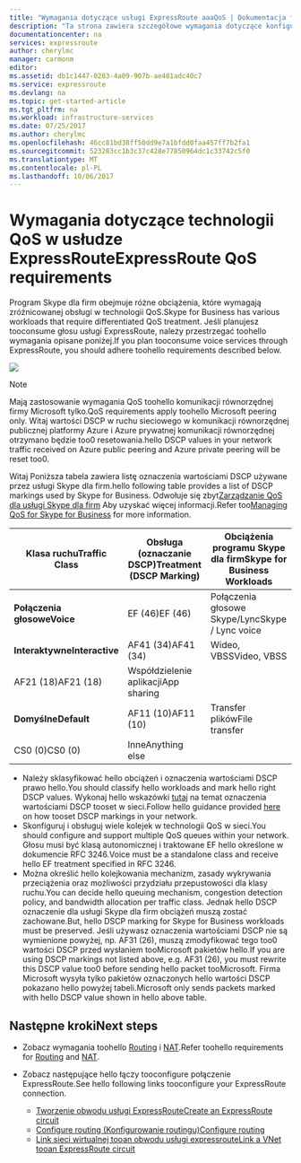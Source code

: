 ```yaml
---
title: "Wymagania dotyczące usługi ExpressRoute aaaQoS | Dokumentacja firmy Microsoft"
description: "Ta strona zawiera szczegółowe wymagania dotyczące konfigurowania technologii QoS oraz zarządzania nią na potrzeby obwodów usługi ExpressRoute."
documentationcenter: na
services: expressroute
author: cherylmc
manager: carmonm
editor: 
ms.assetid: db1c1447-0283-4a09-907b-ae481adc40c7
ms.service: expressroute
ms.devlang: na
ms.topic: get-started-article
ms.tgt_pltfrm: na
ms.workload: infrastructure-services
ms.date: 07/25/2017
ms.author: cherylmc
ms.openlocfilehash: 46cc81bd38ff50dd9e7a1bfdd0faa457ff7b2fa1
ms.sourcegitcommit: 523283cc1b3c37c428e77850964dc1c33742c5f0
ms.translationtype: MT
ms.contentlocale: pl-PL
ms.lasthandoff: 10/06/2017
---
```

# <a name="expressroute-qos-requirements"></a><span data-ttu-id="f8e08-103">Wymagania dotyczące technologii QoS w usłudze ExpressRoute</span><span class="sxs-lookup"><span data-stu-id="f8e08-103">ExpressRoute QoS requirements</span></span>
<span data-ttu-id="f8e08-104">Program Skype dla firm obejmuje różne obciążenia, które wymagają zróżnicowanej obsługi w technologii QoS.</span><span class="sxs-lookup"><span data-stu-id="f8e08-104">Skype for Business has various workloads that require differentiated QoS treatment.</span></span> <span data-ttu-id="f8e08-105">Jeśli planujesz tooconsume głosu usługi ExpressRoute, należy przestrzegać toohello wymagania opisane poniżej.</span><span class="sxs-lookup"><span data-stu-id="f8e08-105">If you plan tooconsume voice services through ExpressRoute, you should adhere toohello requirements described below.</span></span>

![](./media/expressroute-qos/expressroute-qos.png)

> [!NOTE]
> <span data-ttu-id="f8e08-106">Mają zastosowanie wymagania QoS toohello komunikacji równorzędnej firmy Microsoft tylko.</span><span class="sxs-lookup"><span data-stu-id="f8e08-106">QoS requirements apply toohello Microsoft peering only.</span></span> <span data-ttu-id="f8e08-107">Witaj wartości DSCP w ruchu sieciowego w komunikacji równorzędnej publicznej platformy Azure i Azure prywatnej komunikacji równorzędnej otrzymano będzie too0 resetowania.</span><span class="sxs-lookup"><span data-stu-id="f8e08-107">hello DSCP values in your network traffic received on Azure public peering and Azure private peering will be reset too0.</span></span> 
> 
> 

<span data-ttu-id="f8e08-108">Witaj Poniższa tabela zawiera listę oznaczenia wartościami DSCP używane przez usługi Skype dla firm.</span><span class="sxs-lookup"><span data-stu-id="f8e08-108">hello following table provides a list of DSCP markings used by Skype for Business.</span></span> <span data-ttu-id="f8e08-109">Odwołuje się zbyt[Zarządzanie QoS dla usługi Skype dla firm](https://technet.microsoft.com/library/gg405409.aspx) Aby uzyskać więcej informacji.</span><span class="sxs-lookup"><span data-stu-id="f8e08-109">Refer too[Managing QoS for Skype for Business](https://technet.microsoft.com/library/gg405409.aspx) for more information.</span></span>

| <span data-ttu-id="f8e08-110">**Klasa ruchu**</span><span class="sxs-lookup"><span data-stu-id="f8e08-110">**Traffic Class**</span></span> | <span data-ttu-id="f8e08-111">**Obsługa (oznaczanie DSCP)**</span><span class="sxs-lookup"><span data-stu-id="f8e08-111">**Treatment (DSCP Marking)**</span></span> | <span data-ttu-id="f8e08-112">**Obciążenia programu Skype dla firm**</span><span class="sxs-lookup"><span data-stu-id="f8e08-112">**Skype for Business Workloads**</span></span> |
| --- | --- | --- |
| <span data-ttu-id="f8e08-113">**Połączenia głosowe**</span><span class="sxs-lookup"><span data-stu-id="f8e08-113">**Voice**</span></span> |<span data-ttu-id="f8e08-114">EF (46)</span><span class="sxs-lookup"><span data-stu-id="f8e08-114">EF (46)</span></span> |<span data-ttu-id="f8e08-115">Połączenia głosowe Skype/Lync</span><span class="sxs-lookup"><span data-stu-id="f8e08-115">Skype / Lync voice</span></span> |
| <span data-ttu-id="f8e08-116">**Interaktywne**</span><span class="sxs-lookup"><span data-stu-id="f8e08-116">**Interactive**</span></span> |<span data-ttu-id="f8e08-117">AF41 (34)</span><span class="sxs-lookup"><span data-stu-id="f8e08-117">AF41 (34)</span></span> |<span data-ttu-id="f8e08-118">Wideo, VBSS</span><span class="sxs-lookup"><span data-stu-id="f8e08-118">Video, VBSS</span></span> |
| <span data-ttu-id="f8e08-119">AF21 (18)</span><span class="sxs-lookup"><span data-stu-id="f8e08-119">AF21 (18)</span></span> |<span data-ttu-id="f8e08-120">Współdzielenie aplikacji</span><span class="sxs-lookup"><span data-stu-id="f8e08-120">App sharing</span></span> | |
| <span data-ttu-id="f8e08-121">**Domyślne**</span><span class="sxs-lookup"><span data-stu-id="f8e08-121">**Default**</span></span> |<span data-ttu-id="f8e08-122">AF11 (10)</span><span class="sxs-lookup"><span data-stu-id="f8e08-122">AF11 (10)</span></span> |<span data-ttu-id="f8e08-123">Transfer plików</span><span class="sxs-lookup"><span data-stu-id="f8e08-123">File transfer</span></span> |
| <span data-ttu-id="f8e08-124">CS0 (0)</span><span class="sxs-lookup"><span data-stu-id="f8e08-124">CS0 (0)</span></span> |<span data-ttu-id="f8e08-125">Inne</span><span class="sxs-lookup"><span data-stu-id="f8e08-125">Anything else</span></span> | |

* <span data-ttu-id="f8e08-126">Należy sklasyfikować hello obciążeń i oznaczenia wartościami DSCP prawo hello.</span><span class="sxs-lookup"><span data-stu-id="f8e08-126">You should classify hello workloads and mark hello right DSCP values.</span></span> <span data-ttu-id="f8e08-127">Wykonaj hello wskazówki [tutaj](https://technet.microsoft.com/library/gg405409.aspx) na temat oznaczenia wartościami DSCP tooset w sieci.</span><span class="sxs-lookup"><span data-stu-id="f8e08-127">Follow hello guidance provided [here](https://technet.microsoft.com/library/gg405409.aspx) on how tooset DSCP markings in your network.</span></span>
* <span data-ttu-id="f8e08-128">Skonfiguruj i obsługuj wiele kolejek w technologii QoS w sieci.</span><span class="sxs-lookup"><span data-stu-id="f8e08-128">You should configure and support multiple QoS queues within your network.</span></span> <span data-ttu-id="f8e08-129">Głosu musi być klasą autonomicznej i traktowane EF hello określone w dokumencie RFC 3246.</span><span class="sxs-lookup"><span data-stu-id="f8e08-129">Voice must be a standalone class and receive hello EF treatment specified in RFC 3246.</span></span> 
* <span data-ttu-id="f8e08-130">Można określić hello kolejkowania mechanizm, zasady wykrywania przeciążenia oraz możliwości przydziału przepustowości dla klasy ruchu.</span><span class="sxs-lookup"><span data-stu-id="f8e08-130">You can decide hello queuing mechanism, congestion detection policy, and bandwidth allocation per traffic class.</span></span> <span data-ttu-id="f8e08-131">Jednak hello DSCP oznaczenie dla usługi Skype dla firm obciążeń muszą zostać zachowane.</span><span class="sxs-lookup"><span data-stu-id="f8e08-131">But, hello DSCP marking for Skype for Business workloads must be preserved.</span></span> <span data-ttu-id="f8e08-132">Jeśli używasz oznaczenia wartościami DSCP nie są wymienione powyżej, np. AF31 (26), muszą zmodyfikować tego too0 wartości DSCP przed wysłaniem tooMicrosoft pakietów hello.</span><span class="sxs-lookup"><span data-stu-id="f8e08-132">If you are using DSCP markings not listed above, e.g. AF31 (26), you must rewrite this DSCP value too0 before sending hello packet tooMicrosoft.</span></span> <span data-ttu-id="f8e08-133">Firma Microsoft wysyła tylko pakietów oznaczonych hello wartości DSCP pokazano hello powyżej tabeli.</span><span class="sxs-lookup"><span data-stu-id="f8e08-133">Microsoft only sends packets marked with hello DSCP value shown in hello above table.</span></span> 

## <a name="next-steps"></a><span data-ttu-id="f8e08-134">Następne kroki</span><span class="sxs-lookup"><span data-stu-id="f8e08-134">Next steps</span></span>
* <span data-ttu-id="f8e08-135">Zobacz wymagania toohello [Routing](expressroute-routing.md) i [NAT](expressroute-nat.md).</span><span class="sxs-lookup"><span data-stu-id="f8e08-135">Refer toohello requirements for [Routing](expressroute-routing.md) and [NAT](expressroute-nat.md).</span></span>
* <span data-ttu-id="f8e08-136">Zobacz następujące hello łączy tooconfigure połączenie ExpressRoute.</span><span class="sxs-lookup"><span data-stu-id="f8e08-136">See hello following links tooconfigure your ExpressRoute connection.</span></span>
  
  * [<span data-ttu-id="f8e08-137">Tworzenie obwodu usługi ExpressRoute</span><span class="sxs-lookup"><span data-stu-id="f8e08-137">Create an ExpressRoute circuit</span></span>](expressroute-howto-circuit-classic.md)
  * [<span data-ttu-id="f8e08-138">Configure routing (Konfigurowanie routingu)</span><span class="sxs-lookup"><span data-stu-id="f8e08-138">Configure routing</span></span>](expressroute-howto-routing-classic.md)
  * [<span data-ttu-id="f8e08-139">Link sieci wirtualnej tooan obwodu usługi expressroute</span><span class="sxs-lookup"><span data-stu-id="f8e08-139">Link a VNet tooan ExpressRoute circuit</span></span>](expressroute-howto-linkvnet-classic.md)

